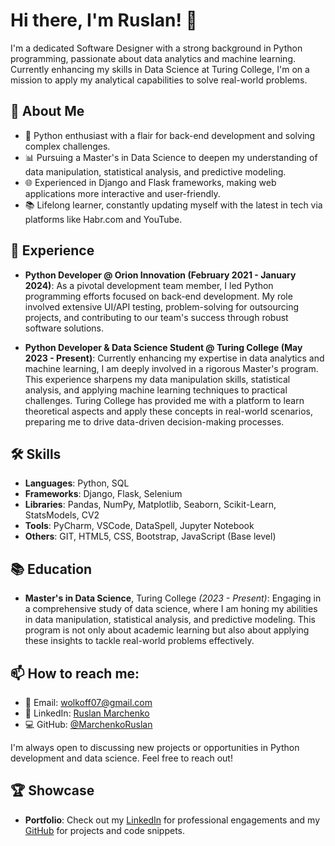 # Hi there, I'm Ruslan! 👋

I'm a dedicated Software Designer with a strong background in Python programming, passionate about data analytics and machine learning. Currently enhancing my skills in Data Science at Turing College, I'm on a mission to apply my analytical capabilities to solve real-world problems.

## 🚀 About Me

- 🐍 Python enthusiast with a flair for back-end development and solving complex challenges.
- 📊 Pursuing a Master's in Data Science to deepen my understanding of data manipulation, statistical analysis, and predictive modeling.
- 🌐 Experienced in Django and Flask frameworks, making web applications more interactive and user-friendly.
- 📚 Lifelong learner, constantly updating myself with the latest in tech via platforms like Habr.com and YouTube.

## 💼 Experience

- **Python Developer @ Orion Innovation (February 2021 - January 2024)**: As a pivotal development team member, I led Python programming efforts focused on back-end development. My role involved extensive UI/API testing, problem-solving for outsourcing projects, and contributing to our team's success through robust software solutions.

- **Python Developer & Data Science Student @ Turing College (May 2023 - Present)**: Currently enhancing my expertise in data analytics and machine learning, I am deeply involved in a rigorous Master's program. This experience sharpens my data manipulation skills, statistical analysis, and applying machine learning techniques to practical challenges. Turing College has provided me with a platform to learn theoretical aspects and apply these concepts in real-world scenarios, preparing me to drive data-driven decision-making processes.

## 🛠 Skills

- **Languages**: Python, SQL
- **Frameworks**: Django, Flask, Selenium
- **Libraries**: Pandas, NumPy, Matplotlib, Seaborn, Scikit-Learn, StatsModels, CV2
- **Tools**: PyCharm, VSCode, DataSpell, Jupyter Notebook
- **Others**: GIT, HTML5, CSS, Bootstrap, JavaScript (Base level)

## 📚 Education

- **Master's in Data Science**, Turing College _(2023 - Present)_: Engaging in a comprehensive study of data science, where I am honing my abilities in data manipulation, statistical analysis, and predictive modeling. This program is not only about academic learning but also about applying these insights to tackle real-world problems effectively.

## 📫 How to reach me:

- 📧 Email: [wolkoff07@gmail.com](mailto:wolkoff07@gmail.com)
- 🔗 LinkedIn: [Ruslan Marchenko](https://www.linkedin.com/in/ruslanmarchenko/)
- 💻 GitHub: [@MarchenkoRuslan](https://github.com/MarchenkoRuslan)

I'm always open to discussing new projects or opportunities in Python development and data science. Feel free to reach out!


## 🏆 Showcase

- **Portfolio**: Check out my [LinkedIn](https://www.linkedin.com/in/ruslanmarchenko/) for professional engagements and my [GitHub](https://github.com/MarchenkoRuslan) for projects and code snippets.

